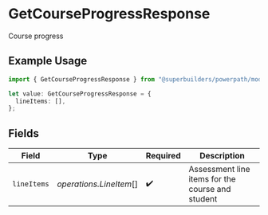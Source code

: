 # GetCourseProgressResponse

Course progress

## Example Usage

```typescript
import { GetCourseProgressResponse } from "@superbuilders/powerpath/models/operations";

let value: GetCourseProgressResponse = {
  lineItems: [],
};
```

## Fields

| Field                                            | Type                                             | Required                                         | Description                                      |
| ------------------------------------------------ | ------------------------------------------------ | ------------------------------------------------ | ------------------------------------------------ |
| `lineItems`                                      | *operations.LineItem*[]                          | :heavy_check_mark:                               | Assessment line items for the course and student |